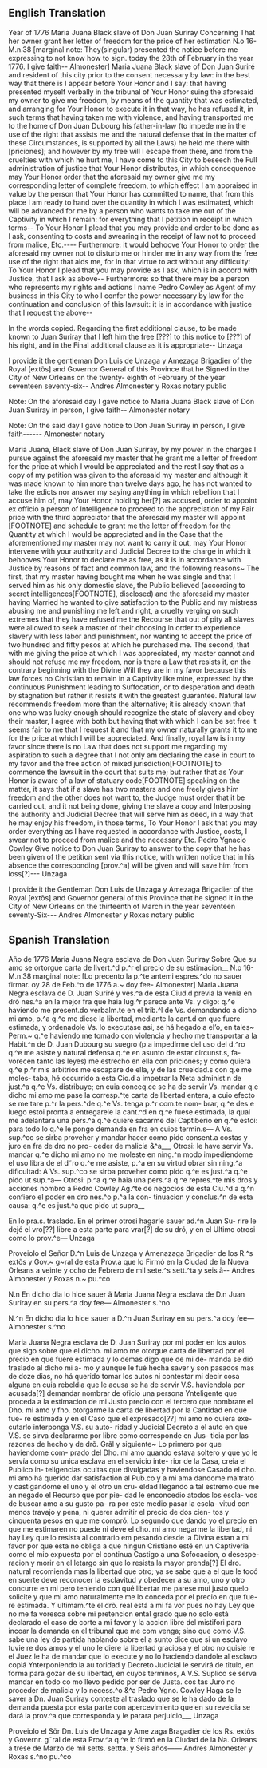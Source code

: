 ﻿## English Translation 
<pb facs=doc-img-212680/>
Year of 1776
Maria Juana Black slave of Don Juan Suriray
Concerning
That her owner grant her
letter of freedom for the price
of her estimation
N.o 16-
M.n.38
<pb/>


<pb facs=doc-img-212682/>
[marginal note:
They(singular) presented 
the notice before me
expressing to not know
how to sign.
today the 28th of February
in the year 1776.
I give faith--
Almonester]
Maria Juana Black slave of Don Juan Suriré and
resident of this city prior to the consent necessary by law: in the best
way that there is I appear before Your Honor and I say: that having
presented myself verbally in the tribunal of Your Honor suing
the aforesaid my owner to give me freedom, by means of
the quantity that was estimated, and arranging for Your Honor
to execute it in that way, he has refused it, in such
terms that having taken me with violence, and having
transported me to the home of Don Juan Dubourg
his father-in-law (to impede me in the use of the right that assists me
and the natural defense that in the matter of these Circumstances, 
is supported by all the Laws) he held me there with 
[priciones]; and however by my free will I 
escape from there, and from the cruelties with which he
hurt me, I have come to this City to beseech the Full
administration of justice that Your Honor distributes, in which consequence
may Your Honor order that the aforesaid my owner give me
my corresponding letter of complete freedom, to which effect
I am appraised in value by the person that Your Honor has committed
to name, that from this place I am ready to hand over the quantity
in which I was estimated, which will be advanced for me
by a person who wants to take me out of the Captivity in 
which I remain: for everything that I petition in receipt
<pb/>


<pb facs=doc-img-212683/>
in which terms--
To Your Honor I plead that you may provide and order to be done as
I ask, consenting to costs and swearing in the receipt of law not
to proceed from malice, Etc.----
Furthermore: it would behoove Your Honor to order the aforesaid my owner not
to disturb me or hinder me in any way
from the free use of the right that aids me, for in that virtue
to act without any difficulty: To Your Honor I plead that you may
provide as I ask, which is in accord with Justice,
that I ask as above--
Furthermore: so that there may be a person who represents my rights and actions
I name Pedro Cowley as Agent of my business in this
City to who I confer the power necessary by law for the 
continuation and conclusion of this lawsuit: it is in accordance with justice
that I request the above--


In the words copied. Regarding the first
additional clause, to be made known to Juan Suriray
that I left him the free [???] to this notice
to [???] of his right, and in the Final 
additional clause as it is appropriate--
Unzaga
<pb/>


<pb facs=doc-img-212684/>
I provide it the gentleman Don Luis de Unzaga y
Amezaga Brigadier of the Royal [extõs] and 
Governor General of this Province that he Signed in
the City of New Orleans on the twenty-
eighth of February of the year seventeen seventy-six--
Andres Almonester 
y Roxas notary public


Note: On the aforesaid day I gave notice to Maria Juana
Black slave of Don Juan Suriray in
person, I give faith--
Almonester
notary


Note: On the said day I gave notice to Don Juan
Suriray in person, I give faith------
Almonester
notary
<pb/>


<pb facs=doc-img-212686/>
Maria Juana, Black slave
of Don Juan Suriray, by my power in 
the charges I pursue against the
aforesaid my master that he grant me a letter
of freedom for the price at which I would be
appreciated and the rest I say that as a copy
of my petition was given to the aforesaid my
master and although it was made known to him
more than twelve days ago, he has not 
wanted to take the edicts nor
answer my saying anything in
which rebellion that I accuse him of, may
Your Honor, holding her[?] as accused, order
to appoint ex officio a person 
of Intelligence to proceed to
the appreciation of my Fair price with 
<pb/>


<pb facs=doc-img-212687/>
the third appreciator that the aforesaid my master 
will appoint [FOOTNOTE] and schedule to grant me the letter of
freedom for the Quantity at which I would be
appreciated and in the Case that the 
aforementioned my master may not want to 
carry it out, may Your Honor intervene with your 
authority and Judicial Decree to the charge
in which it behooves Your Honor to declare me
as free, as it is in accordance with Justice
by reasons of fact and common law, and the following reasons~
The first, that my master having 
bought me when he was
single and that I served him as his 
only domestic slave,
the Public believed (according to 
secret intelligences[FOOTNOTE], disclosed)
and the aforesaid my master having Married
he wanted to give satisfaction to the Public
<pb/>


<pb facs=doc-img-212688/>
and my mistress abusing me
and punishing me left and right, a
cruelty verging on such extremes that they
have refused me the Recourse that out of pity
all slaves were allowed to 
seek a master of their choosing 
in order to experience slavery
with less labor and punishment, nor
wanting to accept the price of two hundred
and fifty pesos at which he
purchased me.
The second, that with me giving the price at
which I was appreciated, my master cannot and 
should not refuse me my freedom, nor
is there a Law that resists it, on the contrary
beginning with the Divine Will they are in my
favor because this law forces no
Christian to remain in a Captivity
like mine, expressed by the continuous
<pb/>


<pb facs=doc-img-212689/>
Punishment leading to Suffocation, or to 
desperation and death by stagnation but
rather it resists it with the greatest guarantee.
Natural law recommends freedom 
more than the alternative; it is already known
that one who was lucky enough should 
recognize the state of slavery and obey
their master, I agree with both
but having that with which I can be set free
it seems fair to me that I request it 
and that my owner naturally grants it
to me for the price at which I 
will be appreciated.
And finally, royal law is in my favor
since there is no Law that does not 
support me regarding my aspiration to such
a degree that I not only am declaring the
case in court to my favor and the free
<pb/>


<pb facs=doc-img-212690/>
action of mixed jurisdiction[FOOTNOTE] to commence the
lawsuit in the court that suits me;
but rather that as Your Honor is aware of a
law of statuary code[FOOTNOTE] speaking on the
matter, it says that if a slave has
two masters and one freely gives him 
freedom and the other does not want to,
the Judge must order that it be 
carried out, and it not being done, giving the 
slave a copy and Interposing the authority 
and Judicial Decree that will serve him
as deed, in a way that he may enjoy
his freedom, in those terms,
To Your Honor I ask that you may order everything
as I have requested in accordance with Justice, costs,
I swear not to proceed from malice and
the necessary Etc.
Pedro Ygnacio Cowley
<pb/>


<pb facs=doc-img-212691/>
Give notice to Don Juan Suriray
to answer to the copy that he has been 
given of the petition sent via
this notice, with written notice
that in his absence the corresponding [prov.^a] will be 
given and will save him from 
loss[?]---
Unzaga


I provide it the Gentleman Don Luis de Unzaga y
Amezaga Brigadier of the Royal [extõs] and Governor
general of this Province that he signed it in the City of
New Orleans on the thirteenth of March in the year seventeen
seventy-Six---
Andres Almonester
y Roxas notary public
<pb/>


	

  
## Spanish Translation
<pb facs=doc-img-212680/>
Año de 1776
Maria Juana Negra esclava de Don Juan Suriray
Sobre
Que su amo se ortorgue
carta de livert.^d p.^r el precio
de su estimacion__
N.o 16-
M.n.38
<pb/>


<pb facs=doc-img-212682/>
marginal note:
[Lo precento 
la p.^te antemi
espres.^do no
sauer firmar.
oy 28 de Feb.^o
de 1776 a.~
doy fee-
Almonester]
Maria Juana Negra esclava de D. Juan Suriré y
ves.^a de esta Ciud.d previa la venia en drõ nes.^a en la mejor
fra que haia lug.^r parece ante Vs. y digo: q.^e haviendo
me present.do verbalm.te en el trib.^l de Vs. demandando 
a dicho mi amo, p.^a q.^e me diese la libertad, mediante
la cant.d en que fuere estimada, y ordenadole Vs.
lo executase asi, se há hegado a el’o, en tales~
Perm.~ q.^e haviendo me tomado con violencia y hecho
me transportar a la Habit.^n de D. Juan Dubourg
su suegro (p.a impedirme del uso del d.^ro q.^e me asiste
y natural defensa q.^e en asunto de estar circunst.s, fa-
vorecen tanto las leyes) me estrecho en ella con
priciones; y como quiera q.^e p.^r mis arbitrios me
escapare de ella, y de las crueldad.s con q.e me moles-
taba, hé occurrido a esta Cio.d a impetrar la Neta
administ.n de just.^a q.^e Vs. distribuye; en cuia conceq.ce
se ha de servir Vs. mandar q.e dicho mi amo me pase
la corresp.^te carta de libertad entera, a cuio efecto
se me tare p.^r la pers.^de q.^e Vs. tenga p.^r com.te nom-
brar, q.^e des.e luego estoi pronta a entregarele la cant.^d
en q.^e fuese estimada, la qual me adelantara
una pers.^a q.^e quiere sacarme del Captiberio en
q.^e estoi: para todo lo q.^e le pongo demanda en fra
<pb/>


<pb facs=doc-img-212683/>
en cuios termin.s—
A Vs. sup.^co se sirba proveher y mandar hacer como 
pido consent.a costas y juro en fra de dro no pro-
ceder de malicia &^a___
Otrosi: le have servir Vs. mandar q.^e dicho mi amo no
me moleste en ning.^n modo impediendome
el uso libra de el d˜ro q.^e me asiste, p.^a en su virtud
obrar sin ning.^a dificultad: A Vs. sup.^co se sirba
proveher como pido q.^e es just.^a q.^e pido ut sup.^a—
Otrosi: p.^a q.^e haia una pers.^a q.^e repres.^te mis dros y acciones
nombro a Pedro Cowley Ag.^te de negocios de esta
Ciu.^d a q.^n confiero el poder en dro nes.^o p.^a la con-
tinuacion y conclus.^n de esta causa: q.^e es just.^a
que pido ut supra__


En lo pra.s. traslado. En el primer
otrosi hagarle sauer ad.^n Juan Su-
rire le dejé el vro[??] libre a esta parte
para vrar[?] de su drõ, y en el Ultimo
otrosi como lo prov.^e—
Unzaga
<pb/>


<pb facs=doc-img-212684/>
Proveiolo el Señor D.^n Luis de Unzaga y 
Amenazaga Brigadier de los R.^s extõs y
Gov.~ g~ral de esta Prov.a que lo Firmó en
la Ciudad de la Nueva Orleans a veinte 
y ocho de Febrero de mil sete.^s sett.^ta y seis ã--
Andres Almonester 
y Roxas n.~ pu.^co


N.n En dicho dia lo hice sauer ã Maria Juana
Negra esclava de D.n Juan Suriray en su
pers.^a doy fee— 
Almonester 
s.^no


N.^n En dicho dia lo hice sauer a D.^n Juan
Suriray en su pers.^a doy fee—
Almonester
s.^no
<pb/>


<pb facs=doc-img-212686/>
Maria Juana Negra esclava
de D. Juan Suriray por mi poder en 
los autos que sigo sobre que el 
dicho. mi amo me otorgue carta de
libertad por el precio en que fuere
estimada y lo demas digo que de mi de-
manda se dió traslado al dicho mi a-
mo y aunque le fué hecha saver
y son pasados mas de doze dias, no
há querido tomar los autos ni
contestar mi decir cosa alguna en
cuia rebeldia que le acusa se ha de
servir V.S. haviendola por acusada[?]
demandar nombrar de oficio una
persona Ynteligente que proceda a 
la estimacion de mi Justo precio con
<pb/>


<pb facs=doc-img-212687/>
el tercero que nombrare el Dho. mi
amo y fho. otorgarme la carta de
libertad por la Cantidad en que fue-
re estimada y en el Caso que el 
expresado[??] mi amo no quiera exe-
cutarlo interponga V.S. su auto-
ridad y Judicial Decreto a el auto
en que V.S. se sirva declararme
por libre como corresponde en Jus-
ticia por las razones de hecho y de
drõ. Grãl y siguiente~
Lo primero por que haviendome com-
prado del Dho. mi amo quando estava
soltero y que yo le servía como su
unica esclava en el servicio inte-
rior de la Casa, creia el Publico in-
teligencias ocultas que divulgadas
y haviendose Casado el dho. mi amo
há querido dar satisfaction al Pub.co
<pb/>


<pb facs=doc-img-212688/>
y a mi ama dandome maltrato y
castigandome el uno y el otro un cru-
eldad llegando a tal estremo que me
an negado el Recurso que por pie-
dad le enconcedio atodos los escla-
vos de buscar amo a su gusto pa-
ra por este medio pasar la escla-
vitud con menos travajo y pena, ni
querer admitir el precio de dos cien-
tos y cinquenta pesos en que me 
compró.
Lo segundo que dando yo el precio en
que me estimaren no puede ni deve
el dho. mi amo negarme la libertad, ni
hay Ley que lo resista al contrario em
pesando desde la Divina estan a mi
favor por que esta no obliga a que
ningun Cristiano esté en un Captiveria
como el mio expuesta por el continua
<pb/>


<pb facs=doc-img-212689/>
Castigo a una Sofocacion, o desespe-
racion y morir en el letargo sin
que lo resista la mayor prenda[?]
El dro. natural recomienda mas
la libertad que otro; ya se sabe
que a el que le tocó en suerte deve
reconocer la esclavitud y obedecer
a su amo, uno y otro concurre en 
mi pero teniendo con qué libertar
me parese mui justo quelo solicite
y que mi amo naturalmente me
lo conceda por el precio en que fue-
re estimada.
Y ultimam.^te el drõ. real está a mi fa
vor pues no hay Ley que no me fa
voresca sobre mi pretencion ental
grado que no solo está declarado el
caso de corte a mi favor y la accion
<pb/>


<pb facs=doc-img-212690/>
libre del mistifori para incoar la
demanda en el tribunal que me com
venga; sino que como V.S. sabe una
ley de partida hablando sobre el a
sunto dice que si un esclavo tuvie
re dos amos y el uno le diere la
libertad graciosa y el otro no quisie
re el Juez le ha de mandar que lo
execute y no lo haciendo dandole al
esclavo copiá Ynterponiendo la au
toridad y Decreto Judicial le servirá
de titulo, en forma para gozar de
su libertad, en cuyos terminos,
A V.S. Suplico se serva mandar en todo co
mo llevo pedido por ser de Justa. cos
tas Juro no proceder de malicia y
lo necess.^o &^a
Pedro Ygno. Cowley
<pb/>


<pb facs=doc-img-212691/>
Haga se le saver a Dn. Juan Suriray
conteste al traslado que se le ha
dado de la demanda puesta por 
esta parte con apercevimiento
que en su reveldia se dará la prov.^a
que corresponda y le parara
perjuicio___
Unzaga


Proveiolo el Sõr Dn. Luis de Unzaga y Ame
zaga Bragadier de los Rs. extõs y Governr.
g˜ral de esta Prov.^a q.^e lo firmó en la Ciudad de 
la Na. Orleans a trese de Marzo de mil setts. settta.
y Seis años——
Andres Almonester
y Roxas s.^no pu.^co
<pb/>